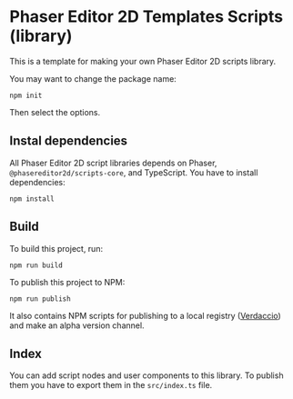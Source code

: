 # Phaser Editor 2D Templates Scripts (library)

This is a template for making your own Phaser Editor 2D scripts library.

You may want to change the package name:

```
npm init
```

Then select the options.

## Instal dependencies

All Phaser Editor 2D script libraries depends on Phaser, `@phasereditor2d/scripts-core`, and TypeScript. You have to install dependencies:

```
npm install
```

## Build

To build this project, run:

```
npm run build
```

To publish this project to NPM:

```
npm run publish
```

It also contains NPM scripts for publishing to a local registry ([Verdaccio](https://verdaccio.org)) and make an alpha version channel.

## Index

You can add script nodes and user components to this library. To publish them you have to export them in the `src/index.ts` file.
